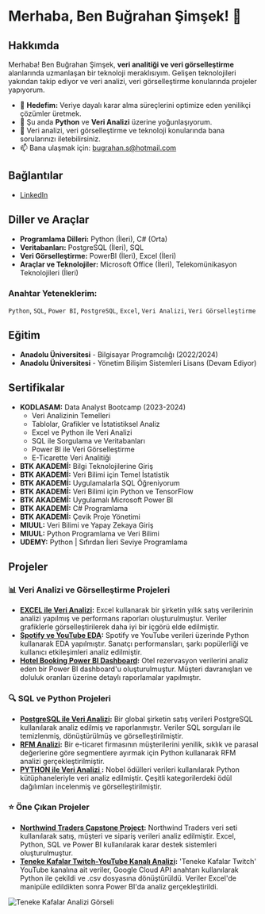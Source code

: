 # Merhaba, Ben Buğrahan Şimşek! 👋

## Hakkımda
Merhaba! Ben Buğrahan Şimşek, **veri analitiği ve veri görselleştirme** alanlarında uzmanlaşan bir teknoloji meraklısıyım. Gelişen teknolojileri yakından takip ediyor ve veri analizi, veri görselleştirme konularında projeler yapıyorum. 

- 🌟 **Hedefim:** Veriye dayalı karar alma süreçlerini optimize eden yenilikçi çözümler üretmek.
- 🌱 Şu anda **Python** ve **Veri Analizi** üzerine yoğunlaşıyorum.
- 💬 Veri analizi, veri görselleştirme ve teknoloji konularında bana sorularınızı iletebilirsiniz.
- 📫 Bana ulaşmak için: [bugrahan.s@hotmail.com](mailto:bugrahan.s@hotmail.com)

## Bağlantılar
- [LinkedIn](https://www.linkedin.com/in/bugrahansimsek)

## Diller ve Araçlar
- **Programlama Dilleri:** Python (İleri), C# (Orta)
- **Veritabanları:** PostgreSQL (İleri), SQL
- **Veri Görselleştirme:** PowerBI (İleri), Excel (İleri)
- **Araçlar ve Teknolojiler:** Microsoft Office (İleri), Telekomünikasyon Teknolojileri (İleri)

### Anahtar Yeteneklerim:
`Python`, `SQL`, `Power BI`, `PostgreSQL`, `Excel`, `Veri Analizi`, `Veri Görselleştirme`

## Eğitim
- **Anadolu Üniversitesi** - Bilgisayar Programcılığı (2022/2024)
- **Anadolu Üniversitesi** - Yönetim Bilişim Sistemleri Lisans (Devam Ediyor)

## Sertifikalar
- **KODLASAM:** Data Analyst Bootcamp (2023-2024)
  - Veri Analizinin Temelleri
  - Tablolar, Grafikler ve İstatistiksel Analiz
  - Excel ve Python ile Veri Analizi
  - SQL ile Sorgulama ve Veritabanları
  - Power BI ile Veri Görselleştirme
  - E-Ticarette Veri Analitiği
- **BTK AKADEMİ:** Bilgi Teknolojilerine Giriş
- **BTK AKADEMİ:** Veri Bilimi için Temel İstatistik
- **BTK AKADEMİ:** Uygulamalarla SQL Öğreniyorum
- **BTK AKADEMİ:** Veri Bilimi için Python ve TensorFlow
- **BTK AKADEMİ:** Uygulamalı Microsoft Power BI
- **BTK AKADEMİ:** C# Programlama
- **BTK AKADEMİ:** Çevik Proje Yönetimi
- **MIUUL:** Veri Bilimi ve Yapay Zekaya Giriş
- **MIUUL:** Python Programlama ve Veri Bilimi
- **UDEMY:** Python | Sıfırdan İleri Seviye Programlama

## Projeler

### 📊 Veri Analizi ve Görselleştirme Projeleri
- **[EXCEL ile Veri Analizi](https://github.com/bugrahansimsek/sales-dashboard):** Excel kullanarak bir şirketin yıllık satış verilerinin analizi yapılmış ve performans raporları oluşturulmuştur. Veriler grafiklerle görselleştirilerek daha iyi bir içgörü elde edilmiştir.
- **[Spotify ve YouTube EDA](https://github.com/bugrahansimsek/spotify-youtube-eda):** Spotify ve YouTube verileri üzerinde Python kullanarak EDA yapılmıştır. Sanatçı performansları, şarkı popülerliği ve kullanıcı etkileşimleri analiz edilmiştir.
- **[Hotel Booking Power BI Dashboard](https://github.com/bugrahansimsek/hotel-booking-dashboard):** Otel rezervasyon verilerini analiz eden bir Power BI dashboard'u oluşturulmuştur. Müşteri davranışları ve doluluk oranları üzerine detaylı raporlamalar yapılmıştır.

### 🔍 SQL ve Python Projeleri
- **[PostgreSQL ile Veri Analizi](https://github.com/bugrahansimsek/SQL-PROJECT):** Bir global şirketin satış verileri PostgreSQL kullanılarak analiz edilmiş ve raporlanmıştır. Veriler SQL sorguları ile temizlenmiş, dönüştürülmüş ve görselleştirilmiştir.
- **[RFM Analizi](https://github.com/bugrahansimsek/rfm-analysis):** Bir e-ticaret firmasının müşterilerini yenilik, sıklık ve parasal değerlerine göre segmentlere ayırmak için Python kullanarak RFM analizi gerçekleştirilmiştir.
- **[PYTHON ile Veri Analizi ](https://github.com/bugrahansimsek/PYTHON-PROJECT.git):** Nobel ödülleri verileri kullanılarak Python kütüphaneleriyle veri analiz edilmiştir. Çeşitli kategorilerdeki ödül dağılımları incelenmiş ve görselleştirilmiştir.

### ⭐ Öne Çıkan Projeler
- **[Northwind Traders Capstone Project](https://github.com/bugrahansimsek/northwind-capstone):** Northwind Traders veri seti kullanılarak satış, müşteri ve sipariş verileri analiz edilmiştir. Excel, Python, SQL ve Power BI kullanılarak karar destek sistemleri oluşturulmuştur.
- **[Teneke Kafalar Twitch-YouTube Kanalı Analizi](https://github.com/bugrahansimsek/TenekeKafalarTwitch-YoutubeChannel-Analysis):** 'Teneke Kafalar Twitch' YouTube kanalına ait veriler, Google Cloud API anahtarı kullanılarak Python ile çekildi ve .csv dosyasına dönüştürüldü. Veriler Excel'de manipüle edildikten sonra Power BI'da analiz gerçekleştirildi.

![Teneke Kafalar Analizi Görseli](https://github.com/bugrahansimsek/TenekeKafalarTwitch-YoutubeChannel-Analysis/teneke_kafalar_analysis_1.png)

